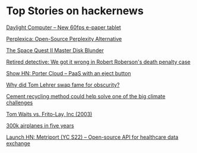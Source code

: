 # Top Stories on hackernews <br />
[Daylight Computer – New 60fps e-paper tablet](https://daylightcomputer.com/product)

[Perplexica: Open-Source Perplexity Alternative](https://github.com/ItzCrazyKns/Perplexica)

[The Space Quest II Master Disk Blunder](https://lanceewing.github.io/blog/sierra/agi/sq2/2024/05/22/do-you-own-this-space-quest-2-disk.html)

[Retired detective: We got it wrong in Robert Roberson's death penalty case](https://www.dallasnews.com/opinion/commentary/2024/05/23/retired-detective-we-got-it-wrong-in-robert-robersons-death-penalty-case/)

[Show HN: Porter Cloud – PaaS with an eject button]()

[Why did Tom Lehrer swap fame for obscurity?](https://www.theguardian.com/music/article/2024/may/22/my-songs-spread-like-herpes-why-did-satirical-genius-tom-lehrer-swap-worldwide-fame-for-obscurity)

[Cement recycling method could help solve one of the big climate challenges](https://www.cam.ac.uk/stories/cement-recycling)

[Tom Waits vs. Frito-Lay, Inc (2003)](http://tomwaitslibrary.info/biography/copyright/frito-lay/)

[300k airplanes in five years](https://www.construction-physics.com/p/how-to-build-300000-airplanes-in)

[Launch HN: Metriport (YC S22) – Open-source API for healthcare data exchange]()
